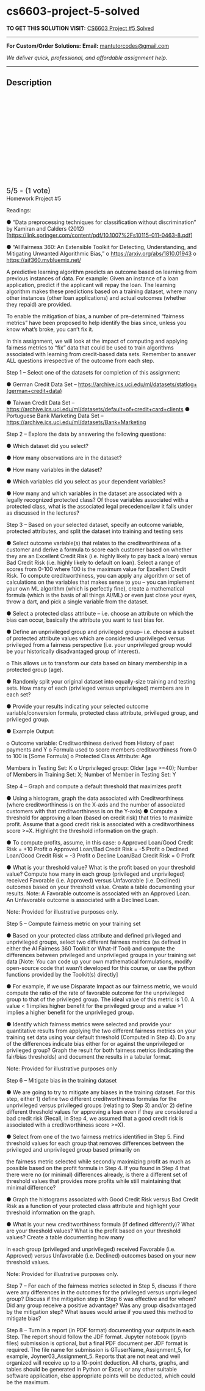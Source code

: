 # cs6603-project-5-solved
**TO GET THIS SOLUTION VISIT:** [CS6603 Project #5 Solved](https://mantutor.com/product/cs6603-ai-ethics-and-society-solved-6/)


---

**For Custom/Order Solutions:** **Email:** mantutorcodes@gmail.com  

*We deliver quick, professional, and affordable assignment help.*

---

<h2>Description</h2>



<div class="kk-star-ratings kksr-auto kksr-align-center kksr-valign-top" data-payload="{&quot;align&quot;:&quot;center&quot;,&quot;id&quot;:&quot;108807&quot;,&quot;slug&quot;:&quot;default&quot;,&quot;valign&quot;:&quot;top&quot;,&quot;ignore&quot;:&quot;&quot;,&quot;reference&quot;:&quot;auto&quot;,&quot;class&quot;:&quot;&quot;,&quot;count&quot;:&quot;1&quot;,&quot;legendonly&quot;:&quot;&quot;,&quot;readonly&quot;:&quot;&quot;,&quot;score&quot;:&quot;5&quot;,&quot;starsonly&quot;:&quot;&quot;,&quot;best&quot;:&quot;5&quot;,&quot;gap&quot;:&quot;4&quot;,&quot;greet&quot;:&quot;Rate this product&quot;,&quot;legend&quot;:&quot;5\/5 - (1 vote)&quot;,&quot;size&quot;:&quot;24&quot;,&quot;title&quot;:&quot;CS6603 Project #5 Solved&quot;,&quot;width&quot;:&quot;138&quot;,&quot;_legend&quot;:&quot;{score}\/{best} - ({count} {votes})&quot;,&quot;font_factor&quot;:&quot;1.25&quot;}">

<div class="kksr-stars">

<div class="kksr-stars-inactive">
            <div class="kksr-star" data-star="1" style="padding-right: 4px">


<div class="kksr-icon" style="width: 24px; height: 24px;"></div>
        </div>
            <div class="kksr-star" data-star="2" style="padding-right: 4px">


<div class="kksr-icon" style="width: 24px; height: 24px;"></div>
        </div>
            <div class="kksr-star" data-star="3" style="padding-right: 4px">


<div class="kksr-icon" style="width: 24px; height: 24px;"></div>
        </div>
            <div class="kksr-star" data-star="4" style="padding-right: 4px">


<div class="kksr-icon" style="width: 24px; height: 24px;"></div>
        </div>
            <div class="kksr-star" data-star="5" style="padding-right: 4px">


<div class="kksr-icon" style="width: 24px; height: 24px;"></div>
        </div>
    </div>

<div class="kksr-stars-active" style="width: 138px;">
            <div class="kksr-star" style="padding-right: 4px">


<div class="kksr-icon" style="width: 24px; height: 24px;"></div>
        </div>
            <div class="kksr-star" style="padding-right: 4px">


<div class="kksr-icon" style="width: 24px; height: 24px;"></div>
        </div>
            <div class="kksr-star" style="padding-right: 4px">


<div class="kksr-icon" style="width: 24px; height: 24px;"></div>
        </div>
            <div class="kksr-star" style="padding-right: 4px">


<div class="kksr-icon" style="width: 24px; height: 24px;"></div>
        </div>
            <div class="kksr-star" style="padding-right: 4px">


<div class="kksr-icon" style="width: 24px; height: 24px;"></div>
        </div>
    </div>
</div>


<div class="kksr-legend" style="font-size: 19.2px;">
            5/5 - (1 vote)    </div>
    </div>
Homework Project #5

Readings:

● “Data preprocessing techniques for classification without discrimination” by Kamiran and Calders (2012) [https://link.springer.com/content/pdf/10.1007%2Fs10115-011-0463-8.pdf]

● “AI Fairness 360: An Extensible Toolkit for Detecting, Understanding, and Mitigating Unwanted Algorithmic Bias,” o https://arxiv.org/abs/1810.01943 o https://aif360.mybluemix.net/

A predictive learning algorithm predicts an outcome based on learning from previous instances of data. For example: Given an instance of a loan application, predict if the applicant will repay the loan. The learning algorithm makes these predictions based on a training dataset, where many other instances (other loan applications) and actual outcomes (whether they repaid) are provided.

To enable the mitigation of bias, a number of pre-determined “fairness metrics” have been proposed to help identify the bias since, unless you know what’s broke, you can’t fix it.

In this assignment, we will look at the impact of computing and applying fairness metrics to “fix” data that could be used to train algorithms associated with learning from credit-based data sets. Remember to answer ALL questions irrespective of the outcome from each step.

Step 1 – Select one of the datasets for completion of this assignment:

● German Credit Data Set – https://archive.ics.uci.edu/ml/datasets/statlog+(german+credit+data)

● Taiwan Credit Data Set – https://archive.ics.uci.edu/ml/datasets/default+of+credit+card+clients ● Portuguese Bank Marketing Data Set – https://archive.ics.uci.edu/ml/datasets/Bank+Marketing

Step 2 – Explore the data by answering the following questions:

● Which dataset did you select?

● How many observations are in the dataset?

● How many variables in the dataset?

● Which variables did you select as your dependent variables?

● How many and which variables in the dataset are associated with a legally recognized protected class? Of those variables associated with a protected class, what is the associated legal precedence/law it falls under as discussed in the lectures?

Step 3 – Based on your selected dataset, specify an outcome variable, protected attributes, and split the dataset into training and testing sets

● Select outcome variable(s) that relates to the creditworthiness of a customer and derive a formula to score each customer based on whether they are an Excellent Credit Risk (i.e. highly likely to pay back a loan) versus Bad Credit Risk (i.e. highly likely to default on loan). Select a range of scores from 0-100 where 100 is the maximum value for Excellent Credit Risk. To compute creditworthiness, you can apply any algorithm or set of calculations on the variables that makes sense to you – you can implement your own ML algorithm (which is perfectly fine), create a mathematical formula (which is the basis of all things AI/ML) or even just close your eyes, throw a dart, and pick a single variable from the dataset.

● Select a protected class attribute – i.e. choose an attribute on which the bias can occur, basically the attribute you want to test bias for.

● Define an unprivileged group and privileged group– i.e. choose a subset of protected attribute values which are considered unprivileged versus privileged from a fairness perspective (i.e. your unprivileged group would be your historically disadvantaged group of interest).

o This allows us to transform our data based on binary membership in a protected group (age).

● Randomly split your original dataset into equally-size training and testing sets. How many of each (privileged versus unprivileged) members are in each set?

● Provide your results indicating your selected outcome variable/conversion formula, protected class attribute, privileged group, and privileged group.

● Example Output:

o Outcome variable: Creditworthiness derived from History of past payments and Y o Formula used to score members creditworthiness from 0 to 100 is [Some Formula] o Protected Class Attribute: Age

Members in Testing Set: K o Unprivileged group: Older (age &gt;=40); Number of Members in Training Set: X; Number of Member in Testing Set: Y

Step 4 – Graph and compute a default threshold that maximizes profit

● Using a histogram, graph the data associated with Creditworthiness (where creditworthiness is on the X-axis and the number of associated customers with that creditworthiness is on the Y-axis) ● Compute a threshold for approving a loan (based on credit risk) that tries to maximize profit. Assume that a good credit risk is associated with a creditworthiness score &gt;=X. Highlight the threshold information on the graph.

● To compute profits, assume, in this case: o Approved Loan/Good Credit Risk = +10 Profit o Approved Loan/Bad Credit Risk = -5 Profit o Declined Loan/Good Credit Risk = -3 Profit o Decline Loan/Bad Credit Risk = 0 Profit

● What is your threshold value? What is the profit based on your threshold value? Compute how many in each group (privileged and unprivileged) received Favorable (i.e. Approved) versus Unfavorable (i.e. Declined) outcomes based on your threshold value. Create a table documenting your results. Note: A Favorable outcome is associated with an Approved Loan. An Unfavorable outcome is associated with a Declined Loan.

Note: Provided for illustrative purposes only.

Step 5 – Compute fairness metric on your training set

● Based on your protected class attribute and defined privileged and unprivileged groups, select two different fairness metrics (as defined in either the AI Fairness 360 Toolkit or What-If Tool) and compute the differences between privileged and unprivileged groups in your training set data [Note: You can code up your own mathematical formulations, modify open-source code that wasn’t developed for this course, or use the python functions provided by the Toolkit(s) directly]

● For example, if we use Disparate Impact as our fairness metric, we would compute the ratio of the rate of favorable outcome for the unprivileged group to that of the privileged group. The ideal value of this metric is 1.0. A value &lt; 1 implies higher benefit for the privileged group and a value &gt;1 implies a higher benefit for the unprivileged group.

● Identify which fairness metrics were selected and provide your quantitative results from applying the two different fairness metrics on your training set data using your default threshold (Computed in Step 4). Do any of the differences indicate bias either for or against the unprivileged or privileged group? Graph the result for both fairness metrics (indicating the fair/bias thresholds) and document the results in a tabular format.

Note: Provided for illustrative purposes only

Step 6 – Mitigate bias in the training dataset

● We are going to try to mitigate any biases in the training dataset. For this step, either 1) define two different creditworthiness formulas for the unprivileged versus privileged groups (relating to Step 3) and/or 2) define different threshold values for approving a loan even if they are considered a bad credit risk (Recall, in Step 4, we assumed that a good credit risk is associated with a creditworthiness score &gt;=X).

● Select from one of the two fairness metrics identified in Step 5. Find threshold values for each group that removes differences between the privileged and unprivileged group based primarily on

the fairness metric selected while secondly maximizing profit as much as possible based on the profit formula in Step 4. If you found in Step 4 that there were no (or minimal) differences already, is there a different set of threshold values that provides more profits while still maintaining that minimal difference?

● Graph the histograms associated with Good Credit Risk versus Bad Credit Risk as a function of your protected class attribute and highlight your threshold information on the graph.

● What is your new creditworthiness formula (if defined differently)? What are your threshold values? What is the profit based on your threshold values? Create a table documenting how many

in each group (privileged and unprivileged) received Favorable (i.e. Approved) versus Unfavorable (i.e. Declined) outcomes based on your new threshold values.

Note: Provided for illustrative purposes only.

Step 7 – For each of the fairness metrics selected in Step 5, discuss if there were any differences in the outcomes for the privileged versus unprivileged group? Discuss if the mitigation step in Step 6 was effective and for whom? Did any group receive a positive advantage? Was any group disadvantaged by the mitigation step? What issues would arise if you used this method to mitigate bias?

Step 8 – Turn in a report (in PDF format) documenting your outputs in each Step. The report should follow the JDF format. Jupyter notebook (ipynb files) submission is optional, but a final PDF document per JDF format is required. The file name for submission is GTuserName_Assignment_5, for example, Joyner03_Assignment_5. Reports that are not neat and well organized will receive up to a 10-point deduction. All charts, graphs, and tables should be generated in Python or Excel, or any other suitable software application, else appropriate points will be deducted, which could be the maximum.
